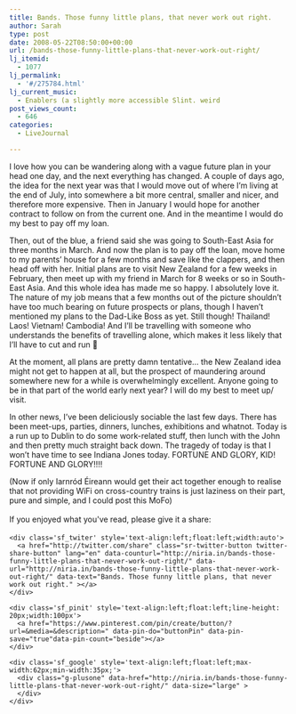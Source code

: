 ```yaml
---
title: Bands. Those funny little plans, that never work out right.
author: Sarah
type: post
date: 2008-05-22T08:50:00+00:00
url: /bands-those-funny-little-plans-that-never-work-out-right/
lj_itemid:
  - 1077
lj_permalink:
  - '#/275784.html'
lj_current_music:
  - Enablers (a slightly more accessible Slint. weird
post_views_count:
  - 646
categories:
  - LiveJournal

---
```

<div id="fb-root">
</div>

I love how you can be wandering along with a vague future plan in your head one day, and the next everything has changed. A couple of days ago, the idea for the next year was that I would move out of where I&#8217;m living at the end of July, into somewhere a bit more central, smaller and nicer, and therefore more expensive. Then in January I would hope for another contract to follow on from the current one. And in the meantime I would do my best to pay off my loan. 

Then, out of the blue, a friend said she was going to South-East Asia for three months in March. And now the plan is to pay off the loan, move home to my parents&#8217; house for a few months and save like the clappers, and then head off with her. Initial plans are to visit New Zealand for a few weeks in February, then meet up with my friend in March for 8 weeks or so in South-East Asia. And this whole idea has made me so happy. I absolutely love it. The nature of my job means that a few months out of the picture shouldn&#8217;t have too much bearing on future prospects or plans, though I haven&#8217;t mentioned my plans to the Dad-Like Boss as yet. Still though! Thailand! Laos! Vietnam! Cambodia! And I&#8217;ll be travelling with someone who understands the benefits of travelling alone, which makes it less likely that I&#8217;ll have to cut and run 🙂

At the moment, all plans are pretty damn tentative&#8230; the New Zealand idea might not get to happen at all, but the prospect of maundering around somewhere new for a while is overwhelmingly excellent. Anyone going to be in that part of the world early next year? I will do my best to meet up/ visit. 

In other news, I&#8217;ve been deliciously sociable the last few days. There has been meet-ups, parties, dinners, lunches, exhibitions and whatnot. Today is a run up to Dublin to do some work-related stuff, then lunch with the John and then pretty much straight back down. The tragedy of today is that I won&#8217;t have time to see Indiana Jones today. FORTUNE AND GLORY, KID! FORTUNE AND GLORY!!!!

(Now if only Iarnr&oacute;d &Eacute;ireann would get their act together enough to realise that not providing WiFi on cross-country trains is just laziness on their part, pure and simple, and I could post this MoFo)

<div class='sfsi_Sicons' style='width: 100%; display: inline-block; vertical-align: middle; text-align:left'>
  <div style='margin:0px 8px 0px 0px; line-height: 24px'>
    <span>If you enjoyed what you've read, please give it a share:</span>
  </div>
  
  <div class='sfsi_socialwpr'>
    <div class='sf_fb' style='text-align:left;width:125px'>
      <div class="fb-like" href="http://niria.in/bands-those-funny-little-plans-that-never-work-out-right/" width="180" send="false" showfaces="false"  action="like" data-share="true"data-layout="button_count" >
      </div>
    </div>
    
    <div class='sf_twiter' style='text-align:left;float:left;width:auto'>
      <a href="http://twitter.com/share" class="sr-twitter-button twitter-share-button" lang="en" data-counturl="http://niria.in/bands-those-funny-little-plans-that-never-work-out-right/" data-url="http://niria.in/bands-those-funny-little-plans-that-never-work-out-right/" data-text="Bands. Those funny little plans, that never work out right." ></a>
    </div>
    
    <div class='sf_pinit' style='text-align:left;float:left;line-height: 20px;width:100px'>
      <a href="https://www.pinterest.com/pin/create/button/?url=&media=&description=" data-pin-do="buttonPin" data-pin-save="true"data-pin-count="beside"></a>
    </div>
    
    <div class='sf_google' style='text-align:left;float:left;max-width:62px;min-width:35px;'>
      <div class="g-plusone" data-href="http://niria.in/bands-those-funny-little-plans-that-never-work-out-right/" data-size="large" >
      </div>
    </div>
  </div>
</div>